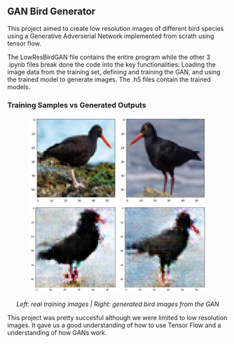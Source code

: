 ## GAN Bird Generator
This project aimed to create low resolution images of different bird species using a Generative Adverserial Network implemented from scrath using tensor flow. 

The LowResBirdGAN file contains the entire program while the other 3 .ipynb files break done the code into the key functionalities: Loading the image data from the training set, defining and training the GAN, and using the trained model to generate images. The .h5 files contain the trained models. 

### Training Samples vs Generated Outputs

<p align="center">
  <img src="media/train1.png" width="200" alt="Training Image 1"/>
  <img src="media/train2.png" width="200" alt="Training Image 2"/>
  <img src="media/output1.png" width="200" alt="Generated Image 1"/>
  <img src="media/output2.png" width="200" alt="Generated Image 2"/>
</p>

<p align="center">
  <em>Left: real training images | Right: generated bird images from the GAN</em>
</p>


This project was pretty succesful although we were limited to low resolution images. It gave us a good understanding of how to use Tensor Flow and a understanding of how GANs work.
